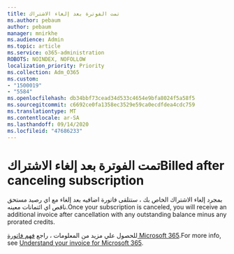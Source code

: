 ```yaml
---
title: تمت الفوترة بعد إلغاء الاشتراك
ms.author: pebaum
author: pebaum
manager: mnirkhe
ms.audience: Admin
ms.topic: article
ms.service: o365-administration
ROBOTS: NOINDEX, NOFOLLOW
localization_priority: Priority
ms.collection: Adm_O365
ms.custom:
- "1500019"
- "5584"
ms.openlocfilehash: db34bbf73cead34d533c4654e9bfa8024f5a58f5
ms.sourcegitcommit: c6692ce0fa1358ec3529e59ca0ecdfdea4cdc759
ms.translationtype: MT
ms.contentlocale: ar-SA
ms.lasthandoff: 09/14/2020
ms.locfileid: "47686233"
---
```

# <a name="billed-after-canceling-subscription"></a><span data-ttu-id="bda18-102">تمت الفوترة بعد إلغاء الاشتراك</span><span class="sxs-lookup"><span data-stu-id="bda18-102">Billed after canceling subscription</span></span>

<span data-ttu-id="bda18-103">بمجرد إلغاء الاشتراك الخاص بك ، ستتلقى فاتورة اضافيه بعد إلغاء مع اي رصيد مستحق ناقص اي ائتمانات معينه.</span><span class="sxs-lookup"><span data-stu-id="bda18-103">Once your subscription is canceled, you will receive an additional invoice after cancellation with any outstanding balance minus any prorated credits.</span></span>

<span data-ttu-id="bda18-104">للحصول علي مزيد من المعلومات ، راجع [فهم فاتورة Microsoft 365](https://docs.microsoft.com/microsoft-365/commerce/billing-and-payments/understand-your-invoice2).</span><span class="sxs-lookup"><span data-stu-id="bda18-104">For more info, see [Understand your invoice for Microsoft 365](https://docs.microsoft.com/microsoft-365/commerce/billing-and-payments/understand-your-invoice2).</span></span>
